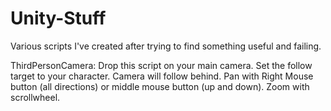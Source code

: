 # Unity-Stuff

Various scripts I've created after trying to find something useful and failing.

ThirdPersonCamera: Drop this script on your main camera. Set the follow target to your character. Camera will follow behind. Pan with Right Mouse button (all directions) or middle mouse button (up and down).  Zoom with scrollwheel.
